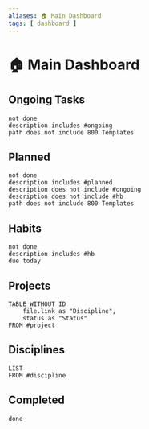 ```yaml
---
aliases: 🏠 Main Dashboard
tags: [ dashboard ]
---
```

# 🏠 Main Dashboard
## Ongoing Tasks
```tasks
not done 
description includes #ongoing
path does not include 800 Templates
```

## Planned
```tasks
not done 
description includes #planned
description does not include #ongoing
description does not include #hb
path does not include 800 Templates
```
## Habits
```tasks
not done
description includes #hb
due today
```

## Projects
```dataview
TABLE WITHOUT ID
	file.link as "Discipline",
	status as "Status"
FROM #project 
```

## Disciplines
```dataview
LIST
FROM #discipline 
```

## Completed
```tasks
done
```